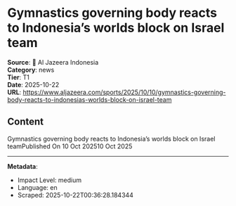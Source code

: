 # Gymnastics governing body reacts to Indonesia’s worlds block on Israel team

**Source**: 📰 Al Jazeera Indonesia  
**Category**: news  
**Tier**: T1  
**Date**: 2025-10-22  
**URL**: https://www.aljazeera.com/sports/2025/10/10/gymnastics-governing-body-reacts-to-indonesias-worlds-block-on-israel-team

## Content

Gymnastics governing body reacts to Indonesia’s worlds block on Israel teamPublished On 10 Oct 202510 Oct 2025

---

**Metadata**:
- Impact Level: medium
- Language: en
- Scraped: 2025-10-22T00:36:28.184344

